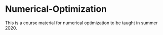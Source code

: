 # Numerical-Optimization
This is a course material for numerical optimization to be taught in summer 2020.
